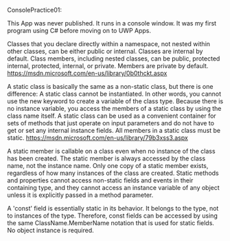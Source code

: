 ConsolePractice01:

This App was never published.  It runs in a console window.  It was my first program using C# before moving on to UWP Apps.

Classes that you declare directly within a namespace, not nested within other classes, can be either public or internal.
Classes are internal by default.  Class members, including nested classes, can be public, protected internal, protected,
internal, or private. Members are private by default.  https://msdn.microsoft.com/en-us/library/0b0thckt.aspx

A static class is basically the same as a non-static class, but there is one difference: A static class cannot be instantiated.
In other words, you cannot use the new keyword to create a variable of the class type.  Because there is no instance variable,
you access the members of a static class by using the class name itself.  A static class can be used as a convenient container 
for sets of methods that just operate on input parameters and do not have to get or set any internal instance fields.  All members
in a static class must be static.  https://msdn.microsoft.com/en-us/library/79b3xss3.aspx
    
A static member is callable on a class even when no instance of the class has been created. The static member is always accessed by
the class name, not the instance name. Only one copy of a static member exists, regardless of how many instances of the class are
created. Static methods and properties cannot access non-static fields and events in their containing type, and they cannot access
an instance variable of any object unless it is explicitly passed in a method parameter.

A 'const' field is essentially static in its behavior. It belongs to the type, not to instances of the type. Therefore, const fields
can be accessed by using the same ClassName.MemberName notation that is used for static fields. No object instance is required.
 
